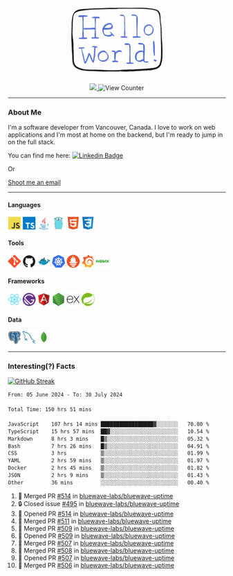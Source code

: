 <div align="center">
    <img src="./img/hello_world.webp" height="200px" width="">
    <div>
        <a href="https://www.linkedin.com/in/ajhollid">
            <img src="https://img.shields.io/badge/LinkedIn-blue"/>
        </a>
        <img src="https://komarev.com/ghpvc/?username=ajhollid&color=yellow" alt="View Counter">
    </div>
</div>

---

### About Me

I'm a software developer from Vancouver, Canada. I love to work on web applications and I'm most at home on the backend, but I'm ready to jump in on the full stack.

You can find me here: [![Linkedin Badge](https://img.shields.io/badge/-ajhollid-blue?style=flat&logo=Linkedin&logoColor=white)](https://www.linkedin.com/in/ajhollid)

Or

[Shoot me an email](mailto:ajhollid@gmail.com)

---

#### Languages

<div>
    <img src="./img/devicons/javascript-original.svg" width=30 height=30 alt="JavaScript">
    <img src="/img/devicons/typescript-original.svg" width=30 height=30 alt="TypeScript">
    <img src="./img/devicons/java-original.svg" width=30 height=30 alt="Java">
    <img src="./img/devicons/go-original.svg" width=30 height=30 alt="Golang">
    <img src="./img/devicons/html5-original.svg" width=30 height=30 alt="HTML 5">
    <img src="./img/devicons/css3-original.svg" width=30 height=30 alt="CSS 3">
</div>

#### Tools

<div>
    <img src="./img/devicons/git-original.svg" width=30 height=30 alt="Git">
    <img src="./img/devicons/github-original.svg" width=30 height=30 alt="Github">
    <img src="./img/devicons/docker-original.svg" width=30 
    height=30 alt="Docker">
    <img src="./img/devicons/kubernetes-original.svg" width=30 height=30 alt="K8">
    <img src="./img/devicons/prometheus-original.svg" width=30 height=30 alt="Prometheus">
    <img src="./img/devicons/grafana-original.svg" width=30 height=30 alt="Grafana">
    <img src="./img/devicons/nginx-original.svg" width=30 height=30 alt="Nginx">
</div>

#### Frameworks

<div>
    <img src="./img/devicons/react-original.svg" width=30 height=30 alt="React">
    <img src="./img/devicons/gatsby-original.svg" width=30 height=30 alt="Gatsby">
    <img src="./img/devicons/angularjs-original.svg" width=30 height=30 alt="AngularJS">
    <img src="./img/devicons/nodejs-original.svg" width=30 height=30 alt="NodeJS">
    <img src="./img/devicons/express-original.svg" width=30 height=30 alt="Express">
    <img src="./img/devicons/spring-original.svg" width=30 height=30 alt="Spring">
</div>

#### Data

<div>
    <img src="./img/devicons/postgresql-original.svg" width=30 height=30 alt="Postgresql">
    <img src="./img/devicons/mysql-original.svg" width=30 height=30 alt="Mysql">
    <img src="./img/devicons/mongodb-original.svg" width=30 height=30 alt="MongoDB">
</div>

---

### Interesting(?) Facts

[![GitHub Streak](http://github-readme-streak-stats.herokuapp.com?user=ajhollid)](https://git.io/streak-stats)

 <!--START_SECTION:waka-->

```txt
From: 05 June 2024 - To: 30 July 2024

Total Time: 150 hrs 51 mins

JavaScript    107 hrs 14 mins █████████████████▓░░░░░░░   70.80 %
TypeScript    15 hrs 57 mins  ██▓░░░░░░░░░░░░░░░░░░░░░░   10.54 %
Markdown      8 hrs 3 mins    █▒░░░░░░░░░░░░░░░░░░░░░░░   05.32 %
Bash          7 hrs 26 mins   █▒░░░░░░░░░░░░░░░░░░░░░░░   04.91 %
CSS           3 hrs           ▒░░░░░░░░░░░░░░░░░░░░░░░░   01.99 %
YAML          2 hrs 59 mins   ▒░░░░░░░░░░░░░░░░░░░░░░░░   01.97 %
Docker        2 hrs 45 mins   ▒░░░░░░░░░░░░░░░░░░░░░░░░   01.82 %
JSON          2 hrs 9 mins    ▒░░░░░░░░░░░░░░░░░░░░░░░░   01.43 %
Other         36 mins         ░░░░░░░░░░░░░░░░░░░░░░░░░   00.40 %
```

<!--END_SECTION:waka-->


<!--START_SECTION:activity-->
1. 🎉 Merged PR [#514](https://github.com/bluewave-labs/bluewave-uptime/pull/514) in [bluewave-labs/bluewave-uptime](https://github.com/bluewave-labs/bluewave-uptime)
2. 🔒 Closed issue [#495](https://github.com/bluewave-labs/bluewave-uptime/issues/495) in [bluewave-labs/bluewave-uptime](https://github.com/bluewave-labs/bluewave-uptime)
3. 💪 Opened PR [#514](https://github.com/bluewave-labs/bluewave-uptime/pull/514) in [bluewave-labs/bluewave-uptime](https://github.com/bluewave-labs/bluewave-uptime)
4. 🎉 Merged PR [#511](https://github.com/bluewave-labs/bluewave-uptime/pull/511) in [bluewave-labs/bluewave-uptime](https://github.com/bluewave-labs/bluewave-uptime)
5. 🎉 Merged PR [#509](https://github.com/bluewave-labs/bluewave-uptime/pull/509) in [bluewave-labs/bluewave-uptime](https://github.com/bluewave-labs/bluewave-uptime)
6. 💪 Opened PR [#509](https://github.com/bluewave-labs/bluewave-uptime/pull/509) in [bluewave-labs/bluewave-uptime](https://github.com/bluewave-labs/bluewave-uptime)
7. 🎉 Merged PR [#507](https://github.com/bluewave-labs/bluewave-uptime/pull/507) in [bluewave-labs/bluewave-uptime](https://github.com/bluewave-labs/bluewave-uptime)
8. 🎉 Merged PR [#508](https://github.com/bluewave-labs/bluewave-uptime/pull/508) in [bluewave-labs/bluewave-uptime](https://github.com/bluewave-labs/bluewave-uptime)
9. 💪 Opened PR [#507](https://github.com/bluewave-labs/bluewave-uptime/pull/507) in [bluewave-labs/bluewave-uptime](https://github.com/bluewave-labs/bluewave-uptime)
10. 🎉 Merged PR [#506](https://github.com/bluewave-labs/bluewave-uptime/pull/506) in [bluewave-labs/bluewave-uptime](https://github.com/bluewave-labs/bluewave-uptime)
<!--END_SECTION:activity-->
